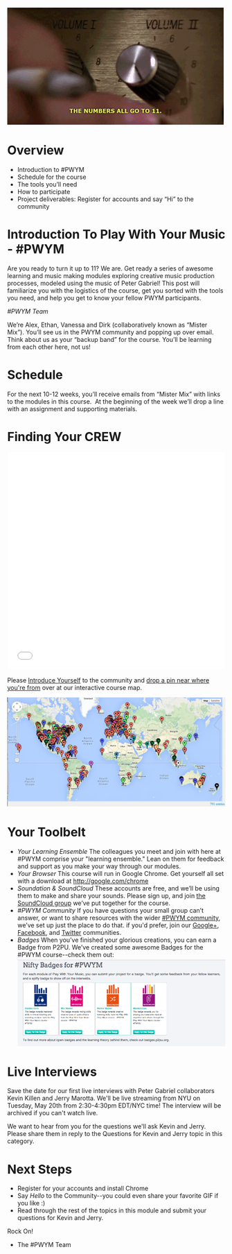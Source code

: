 ![](/Images/38ecc7e232aa91e3.gif)
# Overview

 - Introduction to #PWYM 	
 - Schedule for the course 	
 - The tools you’ll need
 - How to participate  	
 - Project deliverables: Register for accounts and say “Hi” to the community
 
 
 # Introduction To Play With Your Music - #PWYM
 
 Are you ready to turn it up to 11? We are. Get ready a series of awesome learning and music making modules exploring creative music production processes, modeled using the music of Peter Gabriel! This post will familiarize you with the logistics of the course, get you sorted with the tools you need, and help you get to know your fellow PWYM participants.

*#PWYM Team*

We’re Alex, Ethan, Vanessa and Dirk (collaboratively known as “Mister Mix”). You’ll see us in the PWYM community and popping up over email. Think about us as your “backup band” for the course. You’ll be learning from each other here, not us!

# Schedule

For the next 10-12 weeks, you’ll receive emails from “Mister Mix” with links to the modules in this course.  At the beginning of the week we’ll drop a line with an assignment and supporting materials. 

# Finding Your CREW

<iframe frameborder=0 style='width:100%;height:500px' src='//www.zeemaps.com/pub?group=888719&legend=1'> </iframe>

Please [Introduce Yourself][1] to the community and [drop a pin near where you're from][2] over at our interactive course map. 

[![](/Images/e3607d2898eb61ab.png)](http://www.zeemaps.com/pub?group=888719&legend=1)

# Your Toolbelt

- *Your Learning Ensemble* The colleagues you meet and join with here at #PWYM comprise your "learning ensemble." Lean on them for feedback and support as you make your way through our modules.
- *Your Browser* This course will run in Google Chrome. Get yourself all set with a download at <a href="http://google.com/chrome">http://google.com/chrome</a>
- *Soundation & SoundCloud* These accounts are free, and we’ll be using them to make and share your sounds. Please sign up, and join <a href="https://soundcloud.com/groups/play-with-your-music">the SoundCloud group</a> we’ve put together for the course.
- *#PWYM Community* If you have questions your small group can’t answer, or want to share resources with the wider [#PWYM community][3], we’ve set up just the place to do that. if you'd prefer, join our <a href="https://plus.google.com/communities/111652425357803311063">Google+</a>, <a href="https://facebook.com/playwithyourmusic">Facebook</a>, and <a href="https://twitter.com/pwymusic">Twitter</a> communities.
- *Badges* When you’ve finished your glorious creations, you can earn a Badge from P2PU. We’ve created some awesome Badges for the #PWYM course--check them out:
[![](/Images/02f51d16117efe8d.png)](http://www.playwithyourmusic.org/badges/)

# Live Interviews

Save the date for our first live interviews with Peter Gabriel collaborators Kevin Killen and Jerry Marotta. We'll be live streaming from NYU on Tuesday, May 20th from 2:30-4:30pm EDT/NYC time! The interview will be archived if you can't watch live.

We want to hear from you for the questions we'll ask Kevin and Jerry. Please share them in reply to the Questions for Kevin and Jerry topic in this category.

# Next Steps

 - Register for your accounts and install Chrome
 - Say *Hello* to the Community--you could even share your favorite GIF if you like :)
 - Read through the rest of the topics in this module and submit your questions for Kevin and Jerry.

Rock On!

- The #PWYM Team

  [1]: http://community.playwithyourmusic.org/t/introduce-yourself/6/178
  [2]: https://www.zeemaps.com/map?group=888719
  [3]: http://community.playwithyourmusic.org

